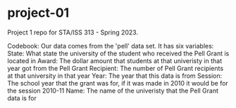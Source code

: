 # project-01

Project 1 repo for STA/ISS 313 - Spring 2023.

Codebook:
Our data comes from the 'pell' data set. It has six variables:
State: What state the university of the student who received the Pell Grant is located in
Award: The dollar amount that students at that univeristy in that year got from the Pell Grant 
Recipient: The number of Pell Grant recipients at that university in that year
Year: The year that this data is from
Session: The school year that the grant was for, if it was made in 2010 it would be for the session 2010-11
Name: The name of the univeristy that the Pell Grant data is for

